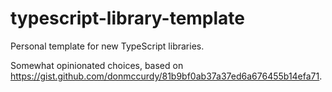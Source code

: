 # typescript-library-template

Personal template for new TypeScript libraries.

Somewhat opinionated choices, based on https://gist.github.com/donmccurdy/81b9bf0ab37a37ed6a676455b14efa71.
